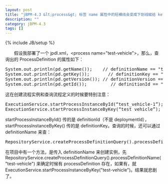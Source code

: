 ```yaml
---
layout: post
title: "jBPM-4.3 &lt;process&gt; 标签 name 属性中的短横线会变成下划线赋给 key 属性"
description: ""
category: jBPM-4.3
tags: []
---
```

{% include JB/setup %}

　　假设我部署了一个 jpdl.xml，&lt;process name="test-vehicle"&gt;，那么，查询出的 ProcessDefinition 的属性如下：

<pre class="prettyprint linenums">
System.out.println(pd.getName());    // definitionName == "test-vehicle"  
System.out.println(pd.getKey());       // definitionKey == "test_vehicle"  
System.out.println(pd.getVersion()); // definitionVersion == "1"  
System.out.println(pd.getId());         // definitionId == "test_vehicle-1" 
</pre> 

这在创建流程实例和查询流程定义的时候要特别注意：

<pre class="prettyprint linenums">
ExecutionService.startProcessInstanceById(“test_vehicle-1”);  
ExecutionService.startProcessInstanceByKey(“test_vehicle”);  
</pre>

startProcessInstanceById() 传的是 definitionId（不是 deploymentId），startProcessInstanceByKey() 传的是 definitionKey。查询的时候，还可以通过 definitionName 来查：

<pre class="prettyprint linenums">
RepositoryService.createProcessDefinitionQuery().processDefinitionName("test-vehicle"); 
</pre>

在项目中有一个方法，是传入 definitionName 来创建实例，先 RepositoryService.createProcessDefinitionQuery().processDefinitionName("test-vehicle") 来确定时候有 processDefinition 存在，如果有，就 ExecutionService.startProcessInstanceByKey("test-vehicle")。结果就悲剧了。